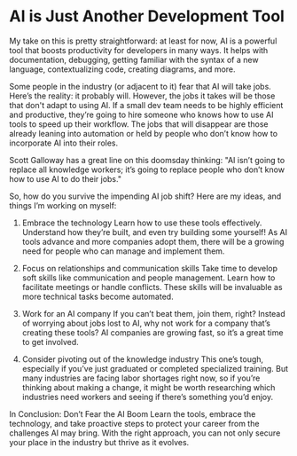 # AI is Just Another Development Tool

My take on this is pretty straightforward: at least for now, AI is a powerful tool that boosts productivity for developers in many ways. It helps with documentation, debugging, getting familiar with the syntax of a new language, contextualizing code, creating diagrams, and more.

Some people in the industry (or adjacent to it) fear that AI will take jobs. Here’s the reality: it probably will. However, the jobs it takes will be those that don't adapt to using AI. If a small dev team needs to be highly efficient and productive, they’re going to hire someone who knows how to use AI tools to speed up their workflow. The jobs that will disappear are those already leaning into automation or held by people who don’t know how to incorporate AI into their roles.

Scott Galloway has a great line on this doomsday thinking: "AI isn’t going to replace all knowledge workers; it’s going to replace people who don’t know how to use AI to do their jobs."

So, how do you survive the impending AI job shift? Here are my ideas, and things I’m working on myself:

1. Embrace the technology
Learn how to use these tools effectively. Understand how they’re built, and even try building some yourself! As AI tools advance and more companies adopt them, there will be a growing need for people who can manage and implement them.

2. Focus on relationships and communication skills
Take time to develop soft skills like communication and people management. Learn how to facilitate meetings or handle conflicts. These skills will be invaluable as more technical tasks become automated.

3. Work for an AI company
If you can’t beat them, join them, right? Instead of worrying about jobs lost to AI, why not work for a company that’s creating these tools? AI companies are growing fast, so it’s a great time to get involved.

4. Consider pivoting out of the knowledge industry
This one’s tough, especially if you’ve just graduated or completed specialized training. But many industries are facing labor shortages right now, so if you’re thinking about making a change, it might be worth researching which industries need workers and seeing if there’s something you’d enjoy.

In Conclusion: Don’t Fear the AI Boom
Learn the tools, embrace the technology, and take proactive steps to protect your career from the challenges AI may bring. With the right approach, you can not only secure your place in the industry but thrive as it evolves.